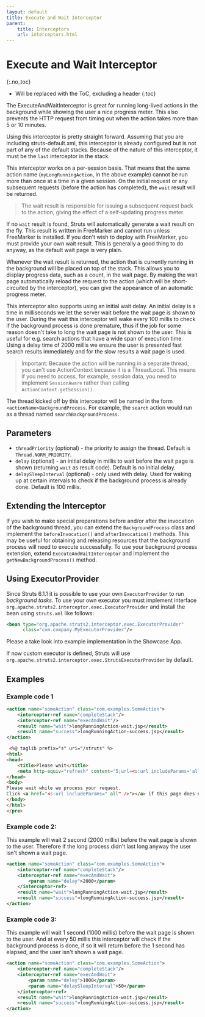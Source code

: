 ```yaml
---
layout: default
title: Execute and Wait Interceptor
parent:
    title: Interceptors
    url: interceptors.html
---
```


# Execute and Wait Interceptor
{:.no_toc}

* Will be replaced with the ToC, excluding a header
{:toc}

The ExecuteAndWaitInterceptor is great for running long-lived actions in the background while showing the user a nice
progress meter. This also prevents the HTTP request from timing out when the action takes more than 5 or 10 minutes.

Using this interceptor is pretty straight forward. Assuming that you are including struts-default.xml, this interceptor
is already configured but is not part of any of the default stacks. Because of the nature of this interceptor, it must
be the `last` interceptor in the stack.

This interceptor works on a per-session basis. That means that the same action name (`myLongRunningAction`, in
the above example) cannot be run more than once at a time in a given session. On the initial request or any subsequent
requests (before the action has completed), the `wait` result will be returned.

> The wait result is responsible for issuing a subsequent request back to the action, giving the effect
> of a self-updating progress meter.

If no `wait` result is found, Struts will automatically generate a wait result on the fly. This result is written
in FreeMarker and cannot run unless FreeMarker is installed. If you don't wish to deploy with FreeMarker, you must
provide your own wait result. This is generally a good thing to do anyway, as the default wait page is very plain.

Whenever the wait result is returned, the action that is currently running in the background will be placed on top
of the stack. This allows you to display progress data, such as a count, in the wait page. By making the wait page
automatically reload the request to the action (which will be short-circuited by the interceptor), you can give
the appearance of an automatic progress meter.

This interceptor also supports using an initial wait delay. An initial delay is a time in milliseconds we let the server
wait before the wait page is shown to the user. During the wait this interceptor will wake every 100 millis to check
if the background process is done premature, thus if the job for some reason doesn't take to long the wait page is not
shown to the user.
This is useful for e.g. search actions that have a wide span of execution time. Using a delay time of 2000 millis we
ensure the user is presented fast search results immediately and for the slow results a wait page is used.

> Important: Because the action will be running in a separate thread, you can't use ActionContext because it
> is a ThreadLocal. This means if you need to access, for example, session data, you need to implement `SessionAware`
> rather than calling `ActionContext.getSession()`.

The thread kicked off by this interceptor will be named in the form `<actionName>BackgroundProcess`.
For example, the `search` action would run as a thread named `searchBackgroundProcess`.

## Parameters

- `threadPriority` (optional) - the priority to assign the thread. Default is `Thread.NORM_PRIORITY`.
- `delay` (optional) - an initial delay in millis to wait before the wait page is shown (returning `wait` as result
  code). Default is no initial delay.
- `delaySleepInterval` (optional) - only used with delay. Used for waking up at certain intervals to check if the
  background process is already done. Default is 100 millis.

## Extending the Interceptor

If you wish to make special preparations before and/or after the invocation of the background thread, you can extend
the `BackgroundProcess` class and implement the `beforeInvocation()` and `afterInvocation()` methods. This may be useful
for obtaining and releasing resources that the background process will need to execute successfully. To use your
background
process extension, extend `ExecuteAndWaitInterceptor` and implement the `getNewBackgroundProcess()` method.

## Using ExecutorProvider

Since Struts 6.1.1 it is possible to use your own `ExecutorProvider` to run _background tasks_. To use your own executor
you must implement interface `org.apache.struts2.interceptor.exec.ExecutorProvider` and install the bean using `struts.xml`
like follows:

```xml
<bean type="org.apache.struts2.interceptor.exec.ExecutorProvider" 
      class="com.company.MyExecutorProvider"/>
```

Please a take look into example implementation in the Showcase App.

If now custom executor is defined, Struts will use `org.apache.struts2.interceptor.exec.StrutsExecutorProvider` by default.

## Examples

### Example code 1

```xml
<action name="someAction" class="com.examples.SomeAction">
    <interceptor-ref name="completeStack"/>
    <interceptor-ref name="execAndWait"/>
    <result name="wait">longRunningAction-wait.jsp</result>
    <result name="success">longRunningAction-success.jsp</result>
</action>
```

```html
 <%@ taglib prefix="s" uri="/struts" %>
<html>
<head>
    <title>Please wait</title>
    <meta http-equiv="refresh" content="5;url=<s:url includeParams='all' />"/>
</head>
<body>
Please wait while we process your request.
Click <a href="<s:url includeParams=" all" />"></a> if this page does not reload automatically.
</body>
</html>
</pre>
```

### Example code 2:

This example will wait 2 second (2000 millis) before the wait page is shown to the user. Therefore if the long process
didn't last long anyway the user isn't shown a wait page.

```xml
<action name="someAction" class="com.examples.SomeAction">
    <interceptor-ref name="completeStack"/>
    <interceptor-ref name="execAndWait">
        <param name="delay">2000</param>
    </interceptor-ref>
    <result name="wait">longRunningAction-wait.jsp</result>
    <result name="success">longRunningAction-success.jsp</result>
</action>
 ```

### Example code 3:

This example will wait 1 second (1000 millis) before the wait page is shown to the user.
And at every 50 millis this interceptor will check if the background process is done, if so
it will return before the 1 second has elapsed, and the user isn't shown a wait page.

```xml
<action name="someAction" class="com.examples.SomeAction">
    <interceptor-ref name="completeStack"/>
    <interceptor-ref name="execAndWait">
        <param name="delay">1000</param>
        <param name="delaySleepInterval">50</param>
    </interceptor-ref>
    <result name="wait">longRunningAction-wait.jsp</result>
    <result name="success">longRunningAction-success.jsp</result>
</action>
```
